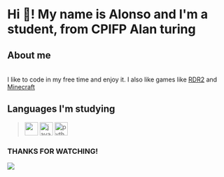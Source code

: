 <h1 align="left">Hi 👋! My name is Alonso and I'm a student, from CPIFP Alan turing</h1>

## About me
<br>
<div align="left"> I like to code in my free time and enjoy it. I also like games like <a href="https://es.wikipedia.org/wiki/Red_Dead_Redemption_2">RDR2</a> and <a href="https://es.wikipedia.org/wiki/Minecraft"> Minecraft</a> </div>

## Languages I'm studying

> <img src="https://cdn-icons-png.flaticon.com/256/226/226777.png" height="30" /></li>
> <img src="https://cdn.jsdelivr.net/gh/devicons/devicon/icons/javascript/javascript-original.svg" height="30" alt="javascript logo"  /></li>
> <img src="https://cdn.jsdelivr.net/gh/devicons/devicon/icons/python/python-original.svg" height="30" alt="python logo"  /></li>


### THANKS FOR WATCHING!

<img src="https://raw.githubusercontent.com/gist/aviaryan/3f7c37d7af78e5bfcb4c7efa590f9cae/raw/8957088c2e31dba6d72ce86c615cb3c7bb7f0b0c/nyan-cat.gif" />
